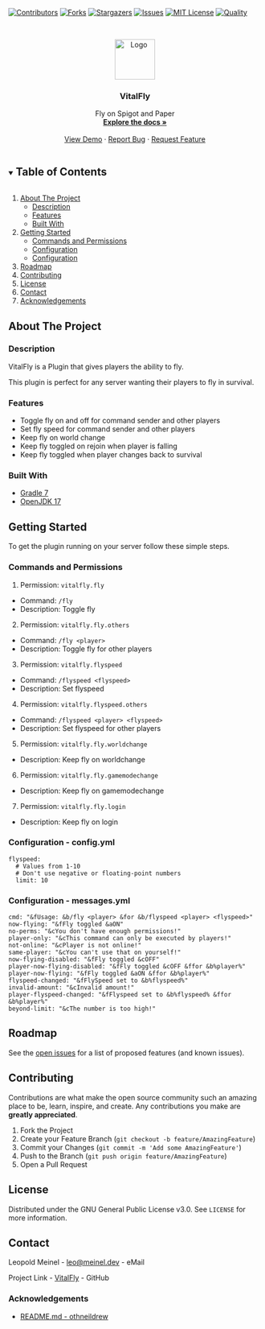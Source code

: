 <!-- PROJECT SHIELDS -->

[![Contributors][contributors-shield]][contributors-url]
[![Forks][forks-shield]][forks-url]
[![Stargazers][stars-shield]][stars-url]
[![Issues][issues-shield]][issues-url]
[![MIT License][license-shield]][license-url]
[![Quality][quality-shield]][quality-url]

<!-- PROJECT LOGO -->
<!--suppress ALL -->
<br />
<p align="center">
  <a href="https://github.com/LeoMeinel/VitalFly">
    <img src="images/logo.png" alt="Logo" width="80" height="80">
  </a>

<h3 align="center">VitalFly</h3>

  <p align="center">
    Fly on Spigot and Paper
    <br />
    <a href="https://github.com/LeoMeinel/VitalFly"><strong>Explore the docs »</strong></a>
    <br />
    <br />
    <a href="https://github.com/LeoMeinel/VitalFly">View Demo</a>
    ·
    <a href="https://github.com/LeoMeinel/VitalFly/issues">Report Bug</a>
    ·
    <a href="https://github.com/LeoMeinel/VitalFly/issues">Request Feature</a>
  </p>

<!-- TABLE OF CONTENTS -->
<details open="open">
  <summary><h2 style="display: inline-block">Table of Contents</h2></summary>
  <ol>
    <li>
      <a href="#about-the-project">About The Project</a>
      <ul>
        <li><a href="#description">Description</a></li>
        <li><a href="#features">Features</a></li>
        <li><a href="#built-with">Built With</a></li>
      </ul>
    </li>
    <li>
      <a href="#getting-started">Getting Started</a>
      <ul>
        <li><a href="#commands-and-permissions">Commands and Permissions</a></li>
        <li><a href="#configuration - config.yml">Configuration</a></li>
		<li><a href="#configuration - messages.yml">Configuration</a></li>
      </ul>
    </li>
    <li><a href="#roadmap">Roadmap</a></li>
    <li><a href="#contributing">Contributing</a></li>
    <li><a href="#license">License</a></li>
    <li><a href="#contact">Contact</a></li>
    <li><a href="#acknowledgements">Acknowledgements</a></li>
  </ol>
</details>

<!-- ABOUT THE PROJECT -->

## About The Project

### Description

VitalFly is a Plugin that gives players the ability to fly.

This plugin is perfect for any server wanting their players to fly in survival.

### Features

- Toggle fly on and off for command sender and other players
- Set fly speed for command sender and other players
- Keep fly on world change
- Keep fly toggled on rejoin when player is falling
- Keep fly toggled when player changes back to survival

### Built With

- [Gradle 7](https://docs.gradle.org/7.4/release-notes.html)
- [OpenJDK 17](https://openjdk.java.net/projects/jdk/17/)

<!-- GETTING STARTED -->

## Getting Started

To get the plugin running on your server follow these simple steps.

### Commands and Permissions

1. Permission: `vitalfly.fly`

- Command: `/fly`
- Description: Toggle fly

2. Permission: `vitalfly.fly.others`

- Command: `/fly <player>`
- Description: Toggle fly for other players

3. Permission: `vitalfly.flyspeed`

- Command: `/flyspeed <flyspeed>`
- Description: Set flyspeed

4. Permission: `vitalfly.flyspeed.others`

- Command: `/flyspeed <player> <flyspeed>`
- Description: Set flyspeed for other players

5. Permission: `vitalfly.fly.worldchange`

- Description: Keep fly on worldchange

6. Permission: `vitalfly.fly.gamemodechange`

- Description: Keep fly on gamemodechange

7. Permission: `vitalfly.fly.login`

- Description: Keep fly on login

### Configuration - config.yml

```
flyspeed:
  # Values from 1-10
  # Don't use negative or floating-point numbers
  limit: 10
```

### Configuration - messages.yml

```
cmd: "&fUsage: &b/fly <player> &for &b/flyspeed <player> <flyspeed>"
now-flying: "&fFly toggled &aON"
no-perms: "&cYou don't have enough permissions!"
player-only: "&cThis command can only be executed by players!"
not-online: "&cPlayer is not online!"
same-player: "&cYou can't use that on yourself!"
now-flying-disabled: "&fFly toggled &cOFF"
player-now-flying-disabled: "&fFly toggled &cOFF &ffor &b%player%"
player-now-flying: "&fFly toggled &aON &ffor &b%player%"
flyspeed-changed: "&fFlySpeed set to &b%flyspeed%"
invalid-amount: "&cInvalid amount!"
player-flyspeed-changed: "&fFlyspeed set to &b%flyspeed% &ffor &b%player%"
beyond-limit: "&cThe number is too high!"
```

<!-- ROADMAP -->

## Roadmap

See the [open issues](https://github.com/LeoMeinel/VitalFly/issues) for a list of proposed features (and known
issues).

<!-- CONTRIBUTING -->

## Contributing

Contributions are what make the open source community such an amazing place to be, learn, inspire, and create. Any
contributions you make are **greatly appreciated**.

1. Fork the Project
2. Create your Feature Branch (`git checkout -b feature/AmazingFeature`)
3. Commit your Changes (`git commit -m 'Add some AmazingFeature'`)
4. Push to the Branch (`git push origin feature/AmazingFeature`)
5. Open a Pull Request

<!-- LICENSE -->

## License

Distributed under the GNU General Public License v3.0. See `LICENSE` for more information.

<!-- CONTACT -->

## Contact

Leopold Meinel - [leo@meinel.dev](mailto:leo@meinel.dev) - eMail

Project Link - [VitalFly](https://github.com/LeoMeinel/VitalFly) - GitHub

<!-- ACKNOWLEDGEMENTS -->

### Acknowledgements

- [README.md - othneildrew](https://github.com/othneildrew/Best-README-Template)

<!-- MARKDOWN LINKS & IMAGES -->

[contributors-shield]: https://img.shields.io/github/contributors-anon/LeoMeinel/VitalFly?style=for-the-badge
[contributors-url]: https://github.com/LeoMeinel/VitalFly/graphs/contributors
[forks-shield]: https://img.shields.io/github/forks/LeoMeinel/VitalFly?label=Forks&style=for-the-badge
[forks-url]: https://github.com/LeoMeinel/VitalFly/network/members
[stars-shield]: https://img.shields.io/github/stars/LeoMeinel/VitalFly?style=for-the-badge
[stars-url]: https://github.com/LeoMeinel/VitalFly/stargazers
[issues-shield]: https://img.shields.io/github/issues/LeoMeinel/VitalFly?style=for-the-badge
[issues-url]: https://github.com/LeoMeinel/VitalFly/issues
[license-shield]: https://img.shields.io/github/license/LeoMeinel/VitalFly?style=for-the-badge
[license-url]: https://github.com/LeoMeinel/VitalFly/blob/main/LICENSE
[quality-shield]: https://img.shields.io/codefactor/grade/github/LeoMeinel/VitalFly?style=for-the-badge
[quality-url]: https://www.codefactor.io/repository/github/LeoMeinel/VitalFly
